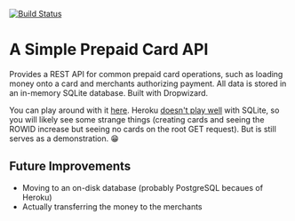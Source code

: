 [![Build Status](https://travis-ci.org/kwyse/prepaid-card.svg?branch=master)](https://travis-ci.org/kwyse/prepaid-card)

# A Simple Prepaid Card API

Provides a REST API for common prepaid card operations, such as loading
money onto a card and merchants authorizing payment. All data is stored in
an in-memory SQLite database. Built with Dropwizard.

You can play around with it [here](https://prepaid-card.herokuapp.com/cards).
Heroku [doesn't play well](https://devcenter.heroku.com/articles/sqlite3) with
SQLite, so you will likely see some strange things (creating cards and seeing
the ROWID increase but seeing no cards on the root GET request). But is still
serves as a demonstration. :grin:

## Future Improvements

* Moving to an on-disk database (probably PostgreSQL becaues of Heroku)
* Actually transferring the money to the merchants
